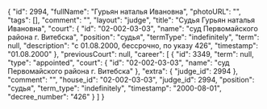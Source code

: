 {
    "id": 2994,
    "fullName": "Гурьян наталья Ивановна",
    "photoURL": "",
    "tags": [],
    "comment": "",
    "layout": "judge",
    "title": "Судья Гурьян наталья Ивановна",
    "court": {
        "id": "02-002-03-03",
        "name": "суд Первомайского района г. Витебска",
        "position": "судья",
        "termType": "indefinitely",
        "term": null,
        "description": "c 01.08.2000, бессрочно, по указу 426",
        "timestamp": "01.08.2000"
    },
    "previousCourt": null,
    "career": [
        {
            "id": 3349,
            "term": null,
            "type": "appointed",
            "court": {
                "id": "02-002-03-03",
                "name": "суд Первомайского района г. Витебска"
            },
            "extra": {
                "judge_id": 2994
            },
            "comment": "",
            "house_id": "02-002-03-03",
            "judge_id": 2994,
            "position": "судья",
            "term_type": "indefinitely",
            "timestamp": "2000-08-01",
            "decree_number": "426"
        }
    ]
}